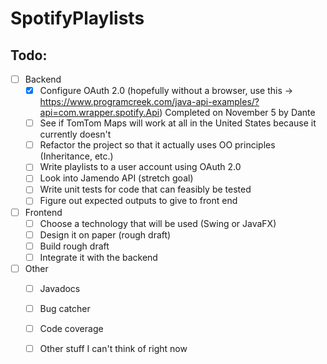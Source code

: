 # SpotifyPlaylists

## __Todo__:
* [ ] Backend
  * [x] Configure OAuth 2.0 (hopefully without a browser, use this -> https://www.programcreek.com/java-api-examples/?api=com.wrapper.spotify.Api) Completed on November 5 by Dante 
  * [ ] See if TomTom Maps will work at all in the United States because it currently doesn't
  * [ ] Refactor the project so that it actually uses OO principles (Inheritance, etc.)
  * [ ] Write playlists to a user account using OAuth 2.0
  * [ ] Look into Jamendo API (stretch goal)
  * [ ] Write unit tests for code that can feasibly be tested
  * [ ] Figure out expected outputs to give to front end 

* [ ] Frontend
	* [ ] Choose a technology that will be used (Swing or JavaFX)
	* [ ] Design it on paper (rough draft)
	* [ ] Build rough draft 
  * [ ] Integrate it with the backend 
  
* [ ] Other
    * [ ] Javadocs
    * [ ] Bug catcher
    * [ ] Code coverage 
    * [ ] Other stuff I can't think of right now
    
